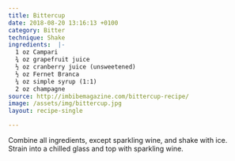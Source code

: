 ```yaml
---
title: Bittercup
date: 2018-08-20 13:16:13 +0100
category: Bitter
technique: Shake
ingredients:  |-
  1 oz Campari
  ¾ oz grapefruit juice
  ½ oz cranberry juice (unsweetened)
  ½ oz Fernet Branca
  ¼ oz simple syrup (1:1)
  2 oz champagne
source: http://imbibemagazine.com/bittercup-recipe/
image: /assets/img/bittercup.jpg
layout: recipe-single

---
```

Combine all ingredients, except sparkling wine, and shake with ice.  
Strain into a chilled glass and top with sparkling wine.
